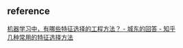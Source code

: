 ## 
## reference
[机器学习中，有哪些特征选择的工程方法？ - 城东的回答 - 知乎](https://www.zhihu.com/question/28641663/answer/110165221)  
[几种常用的特征选择方法](https://blog.csdn.net/LY_ysys629/article/details/53641569)
